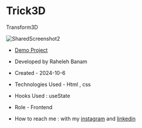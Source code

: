 # Trick3D
Transform3D

![SharedScreenshot2](https://github.com/user-attachments/assets/4621aa1f-79ff-4a23-be10-f3fb2780b1e0)

- [Demo Project]( https://code-banu.github.io/Trick3D/)

- Developed by Raheleh Banam

- Created - 2024-10-6

- Technologies Used - Html , css 

- Hooks Used : useState 

- Role - Frontend

- How to reach me : with my [instagram](https://www.instagram.com/code_banu?igsh=MXdzZm9ucG1tODF0Yg==) and [linkedin](https://www.linkedin.com/in/raheleh-banam-344287230)
